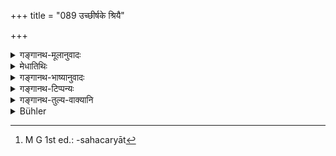 +++
title = "089 उच्छीर्षके श्रियै"

+++

<details><summary>गङ्गानथ-मूलानुवादः</summary>

He should hake an offering to Śrī on the “head” and to Bhadrakālī on the “feet;” for Brahman and Vāstoṣpati, he should place an offering in the centre of the homestead.—(89)
</details>

<details><summary>मेधातिथिः</summary>

**उच्छीर्षकं** प्रसिद्धदेवताशरणं शीर्षस्थानम्, तत्र **श्रियै बलिं कुर्यात्** । **पादतः** अधोभागे गृहस्य **भद्रकाल्यै** । तस्या अपि स्थानं द्वारस्य पूर्वभागे । 

- <u>अन्ये</u> **उच्छीर्षकं** गृहशयनस्य शिरोभागम् आहुः, पादौ चस्याधोभागम् । तेन खट्वादाव् अयं होमः, भूप्रदेशे वा गृहस्थशयनस्थाने । 

- **ब्रह्मवास्तोष्पतिभ्याम्** । सत्य् अपि द्वन्द्वनिर्देश्ē पृथग् एते आहुती, ब्रह्मणे वास्तोष्पतय इति च । यत्र तूभयदेवतात्वम् अग्नीषोमवत् तत्र सहग्रहणं समस्तग्रहणं वा करोति, "तयोश् चैव समस्तयोः" (म्ध् ३.७५), "सह द्यावापृथिव्योश् च" (म्ध् ३.७६) इति अप्रसिद्धसाहचर्यात्[^१६३] । **वास्तु** गृहम्, तन्**मध्ये** ॥ ३.७९ ॥


[^१६३]:
     M G 1st ed.: -sahacaryāt
</details>

<details><summary>गङ्गानथ-भाष्यानुवादः</summary>

‘*Head*’—is the top-most place, known as the dwelling of the gods; on this he should make the offering to Śrī; and ‘*on the feet*’—*i.e*., on the lower side of the house—*Ho Bhadrakālī*;’ the place of dwelling of this goddess being the East of the door.

Others have explained ‘*head*’ to mean that side of the householder’s bed where his head lies; and the ‘*feet*’ to be the lower side of the same. According to this explanation, this oblation may be placed either on the bedstead or on the ground, on the spot where the householder’s bed lies.

‘*For Brahman and Vāstoṣpati*.’—Even though these deities have been coupled together in a copulative compound, yet the two oblations are distinct, one to Brahman and another to Vāstoṣpati. In cases where two gods together form the ‘deities,’—as in the case of ‘Agni-Soma’—the two are taken together or conjointly; for example (*a*) ‘to the two together’ (as mentioned in 85 above), and ‘to Heaven and Earth conjointly’ (as mentioned in 86 above). The two mentioned here are to be treated separately, as they are not known to be companions.

‘*Homestead*’ means the *house*; and it is in the centre of the house that the offering is to be placed.—(89)
</details>

<details><summary>गङ्गानथ-टिप्पन्यः</summary>

‘*Ucchīrṣake*’—‘Head of the bed’ (‘Others’in Medhātithi, Nārāyaṇa and Nandana);—‘the North-East portion of the house, where the head of the Vāstupuruṣa lies’ (Govindarāja, Kullūka and Rāghavānanda);—‘the place of the head, well-known as the *Devatāśaraṇa*’ (the N.-E. corner of the house is what is meant).

‘*Pādataḥ*’—‘the lower portion of the house’ (Medhātithi);—‘the South West corner of the house, where the Vāstupuruṣa has his feet’ (Govindarāja, Kullūka and Rāghavānanda).

This verse is quoted in *Vīramitrodaya* (Āhnika, p. 403), which explains ‘*Ucchīrṣahe*’ as ‘the head of the bedstead lying in the house’—and ‘*Pādataḥ*’ as ‘the foot-end of the bedstead in the house’, and adds that the formula to be used in making the offering should be as put in the text ‘*Brahmavāstoṣpatibhyām svāhā*.’
</details>

<details><summary>गङ्गानथ-तुल्य-वाक्यानि</summary>

**(verses 3.84-93)  
**

See Comparative notes for [Verse 3.84].
</details>

<details><summary>Bühler</summary>

089	Near the head (of the bed) he shall make an offering to Sri (fortune), and near the foot (of his bed) to Bhadrakali; in the centre of the house let him place a Bali for Brahman and for Vastoshpati (the lord of the dwelling) conjointly.
</details>
